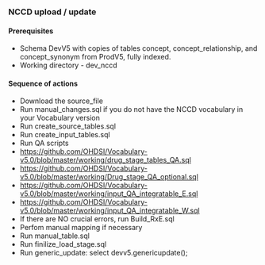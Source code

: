 ### NCCD upload / update ###

#### Prerequisites ####

* Schema DevV5 with copies of tables concept, concept_relationship, and concept_synonym from ProdV5, fully indexed. 
* Working directory - dev_nccd

#### Sequence of actions ####

* Download the source_file
* Run manual_changes.sql if you do not have the NCCD vocabulary in your Vocabulary version
* Run create_source_tables.sql
* Run create_input_tables.sql
* Run QA scripts
 * https://github.com/OHDSI/Vocabulary-v5.0/blob/master/working/drug_stage_tables_QA.sql
 * https://github.com/OHDSI/Vocabulary-v5.0/blob/master/working/Drug_stage_QA_optional.sql
 * https://github.com/OHDSI/Vocabulary-v5.0/blob/master/working/input_QA_integratable_E.sql
 * https://github.com/OHDSI/Vocabulary-v5.0/blob/master/working/input_QA_integratable_W.sql
* If there are NO crucial errors, run Build_RxE.sql
* Perfom manual mapping if necessary 
* Run manual_table.sql
* Run finilize_load_stage.sql
* Run generic_update: select devv5.genericupdate();
